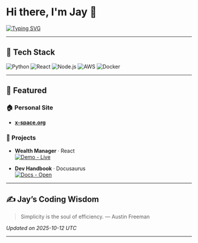 # Hi there, I'm Jay 👋

[![Typing SVG](https://readme-typing-svg.herokuapp.com?size=24&color=00FFB1&lines=Full+Stack+Developer;AI+Explorer;Finance+Tech+Enthusiast)](https://git.io/typing-svg)

---

## 🔧 Tech Stack
![Python](https://img.shields.io/badge/Python-3776AB?style=flat&logo=python&logoColor=white)
![React](https://img.shields.io/badge/React-20232A?style=flat&logo=react&logoColor=61DAFB)
![Node.js](https://img.shields.io/badge/Node.js-43853D?style=flat&logo=node.js&logoColor=white)
![AWS](https://img.shields.io/badge/AWS-232F3E?style=flat&logo=amazon-aws&logoColor=white)
![Docker](https://img.shields.io/badge/Docker-2496ED?style=flat&logo=docker&logoColor=white)


---

## 🚀 Featured

### 🏠 Personal Site
- **[x-space.org](https://www.x-space.org/)**

### 🧩 Projects

- **Wealth Manager** · React  
  [![Demo - Live](https://img.shields.io/badge/Demo-Live-0ea5e9?logo=firefox&logoColor=white)](https://main.d4tpjv4j2qfbh.amplifyapp.com/)

- **Dev Handbook** · Docusaurus  
  [![Docs - Open](https://img.shields.io/badge/Docs-Open-10b981?logo=readthedocs&logoColor=white)](https://main.d14ojvt2csxlb8.amplifyapp.com/)

---

## ✍️ Jay’s Coding Wisdom
<!-- wisdom:start -->
> Simplicity is the soul of efficiency. — Austin Freeman

*Updated on 2025-10-12 UTC*
<!-- wisdom:end -->

---

